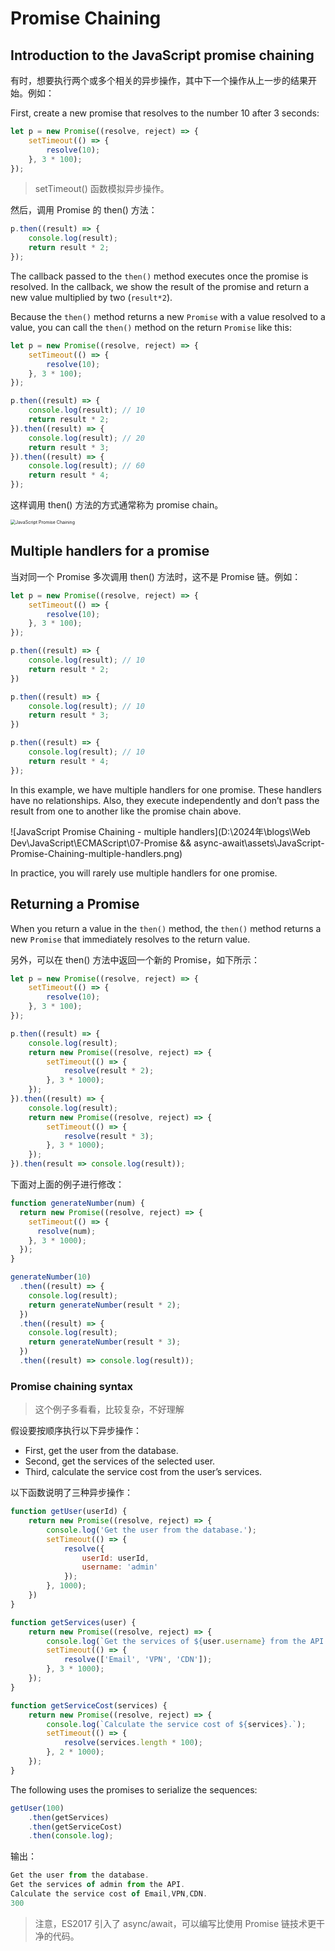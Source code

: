 # Promise Chaining

## Introduction to the JavaScript promise chaining

有时，想要执行两个或多个相关的异步操作，其中下一个操作从上一步的结果开始。例如：

First, create a new promise that resolves to the number 10 after 3 seconds:

```js
let p = new Promise((resolve, reject) => {
    setTimeout(() => {
        resolve(10);
    }, 3 * 100);
});
```

> setTimeout() 函数模拟异步操作。

然后，调用 Promise 的 then() 方法：

```js
p.then((result) => {
    console.log(result);
    return result * 2;
});
```

The callback passed to the `then()` method executes once the promise is resolved. In the callback, we show the result of the promise and return a new value multiplied by two (`result*2`).

Because the `then()` method returns a new `Promise` with a value resolved to a value, you can call the `then()` method on the return `Promise` like this:

```js
let p = new Promise((resolve, reject) => {
    setTimeout(() => {
        resolve(10);
    }, 3 * 100);
});

p.then((result) => {
    console.log(result); // 10
    return result * 2;
}).then((result) => {
    console.log(result); // 20
    return result * 3;
}).then((result) => {
    console.log(result); // 60
    return result * 4;
});
```

这样调用 then() 方法的方式通常称为 promise chain。

<img src="D:\2024年\blogs\Web Dev\JavaScript\ECMAScript\07-Promise && async-await\assets\JavaScript-Promise-Chaining-17067593105245.png" alt="JavaScript Promise Chaining" style="zoom:50%;" />



## Multiple handlers for a promise

当对同一个 Promise 多次调用 then() 方法时，这不是 Promise 链。例如：

```js
let p = new Promise((resolve, reject) => {
    setTimeout(() => {
        resolve(10);
    }, 3 * 100);
});

p.then((result) => {
    console.log(result); // 10
    return result * 2;
})

p.then((result) => {
    console.log(result); // 10
    return result * 3;
})

p.then((result) => {
    console.log(result); // 10
    return result * 4;
});
```

In this example, we have multiple handlers for one promise. These handlers have no relationships. Also, they execute independently and don’t pass the result from one to another like the promise chain above.

![JavaScript Promise Chaining - multiple handlers](D:\2024年\blogs\Web Dev\JavaScript\ECMAScript\07-Promise && async-await\assets\JavaScript-Promise-Chaining-multiple-handlers.png)

In practice, you will rarely use multiple handlers for one promise.

## Returning a Promise

When you return a value in the `then()` method, the `then()` method returns a new `Promise` that immediately resolves to the return value.

另外，可以在 then() 方法中返回一个新的 Promise，如下所示：

```js
let p = new Promise((resolve, reject) => {
    setTimeout(() => {
        resolve(10);
    }, 3 * 100);
});

p.then((result) => {
    console.log(result);
    return new Promise((resolve, reject) => {
        setTimeout(() => {
            resolve(result * 2);
        }, 3 * 1000);
    });
}).then((result) => {
    console.log(result);
    return new Promise((resolve, reject) => {
        setTimeout(() => {
            resolve(result * 3);
        }, 3 * 1000);
    });
}).then(result => console.log(result));
```

下面对上面的例子进行修改：

```js
function generateNumber(num) {
  return new Promise((resolve, reject) => {
    setTimeout(() => {
      resolve(num);
    }, 3 * 1000);
  });
}

generateNumber(10)
  .then((result) => {
    console.log(result);
    return generateNumber(result * 2);
  })
  .then((result) => {
    console.log(result);
    return generateNumber(result * 3);
  })
  .then((result) => console.log(result));
```

### Promise chaining syntax

> 这个例子多看看，比较复杂，不好理解

假设要按顺序执行以下异步操作：

- First, get the user from the database.
- Second, get the services of the selected user.
- Third, calculate the service cost from the user’s services.

以下函数说明了三种异步操作：

```js
function getUser(userId) {
    return new Promise((resolve, reject) => {
        console.log('Get the user from the database.');
        setTimeout(() => {
            resolve({
                userId: userId,
                username: 'admin'
            });
        }, 1000);
    })
}

function getServices(user) {
    return new Promise((resolve, reject) => {
        console.log(`Get the services of ${user.username} from the API.`);
        setTimeout(() => {
            resolve(['Email', 'VPN', 'CDN']);
        }, 3 * 1000);
    });
}

function getServiceCost(services) {
    return new Promise((resolve, reject) => {
        console.log(`Calculate the service cost of ${services}.`);
        setTimeout(() => {
            resolve(services.length * 100);
        }, 2 * 1000);
    });
}
```

The following uses the promises to serialize the sequences:

```js
getUser(100)
    .then(getServices)
    .then(getServiceCost)
    .then(console.log);
```

输出：

```js
Get the user from the database.
Get the services of admin from the API.
Calculate the service cost of Email,VPN,CDN.
300
```

> 注意，ES2017 引入了 async/await，可以编写比使用 Promise 链技术更干净的代码。